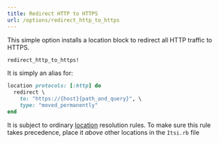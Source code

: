 ```yaml
---
title: Redirect HTTP to HTTPS
url: /options/redirect_http_to_https
---
```

This simple option installs a location block to redirect all HTTP traffic to HTTPS.

```ruby {filename=Itsi.rb}
redirect_http_to_https!
```

It is simply an alias for:
```ruby
location protocols: [:http] do
  redirect \
    to: "https://{host}{path_and_query}", \
    type: "moved_permanently"
end
```

It is subject to ordinary [location](/middleware/location) resolution rules.
To make sure this rule takes precedence, place it *above* other locations in the `Itsi.rb` file
